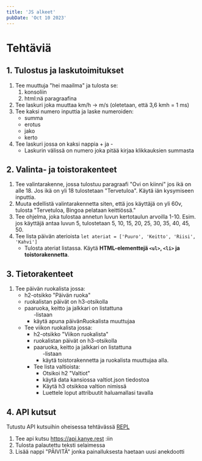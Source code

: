 ```yaml
---
title: 'JS alkeet'
pubDate: 'Oct 10 2023'
---
```


# Tehtäviä

## 1. Tulostus ja laskutoimitukset

1. Tee muuttuja "hei maailma" ja tulosta se:
    1. konsoliin
    2. html:nä paragraafina
2. Tee laskuri joka muuttaa km/h -> m/s (oletetaan, että 3,6 kmh = 1 ms)
3. Tee kaksi numero inputtia ja laske numeroiden:
    - summa
    - erotus
    - jako
    - kerto
4. Tee laskuri jossa on kaksi nappia + ja -
    - Laskurin välissä on numero joka pitää kirjaa klikkauksien summasta

## 2. Valinta- ja toistorakenteet

1. Tee valintarakenne, jossa tulostuu paragraafi "Ovi on kiinni" jos ikä on alle 18. Jos ikä on yli 18 tulostetaan "Tervetuloa". Käytä iän kysymiseen inputtia.
2. Muuta edellistä valintarakennetta siten, että jos käyttäjä on yli 60v, tulosta "Tervetuloa, Bingoa pelataan keittiössä." 
3. Tee ohjelma, joka tulostaa annetun luvun kertotaulun arvoilla 1-10. Esim. jos käyttäjä antaa luvun 5, tulostetaan 5, 10, 15, 20, 25, 30, 35, 40, 45, 50.
4. Tee lista päivän aterioista `let ateriat = ['Puuro', 'Keitto', 'Riisi', 'Kahvi']`
    - Tulosta ateriat listassa. Käytä **HTML-elementtejä `<ul>`, `<li>` ja toistorakennetta**.

## 3. Tietorakenteet

1. Tee päivän ruokalista jossa:
    - h2-otsikko "Päivän ruoka"
    - ruokalistan päivät on h3-otsikolla
    - paaruoka, keitto ja jalkkari on listattuna <ul>-listaan
    - käytä apuna päivänRuokalista muuttujaa
2. Tee viikon ruokalista jossa:
    - h2-otsikko "Viikon ruokalista"
    - ruokalistan päivät on h3-otsikolla
    - paaruoka, keitto ja jalkkari on listattuna <ul>-listaan
    - käytä toistorakennetta ja ruokalista muuttujaa alla.
3. Tee lista valtioista:
    - Otsikoi h2 "Valtiot"
    - käytä data kansiossa valtiot.json tiedostoa
    - Käytä h3 otsikkoa valtion nimissä
    - Luettele loput attribuutit haluamallasi tavalla

## 4. API kutsut

Tutustu API kutsuihin oheisessa tehtävässä
[REPL](https://svelte.dev/repl/70e61d6cc91345cdaca2db9b7077a941?version=4.2.2)

1. Tee api kutsu https://api.kanye.rest :iin
2. Tulosta palautettu teksti selaimessa
3. Lisää nappi "PÄIVITÄ" jonka painalluksesta haetaan uusi anekdootti